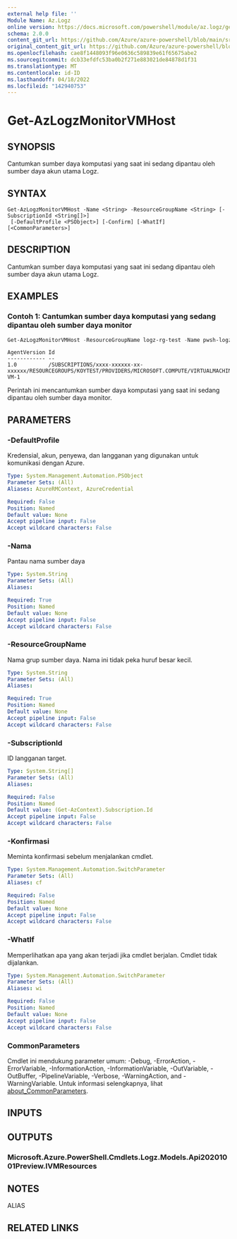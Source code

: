 ```yaml
---
external help file: ''
Module Name: Az.Logz
online version: https://docs.microsoft.com/powershell/module/az.logz/get-azlogzmonitorvmhost
schema: 2.0.0
content_git_url: https://github.com/Azure/azure-powershell/blob/main/src/Logz/help/Get-AzLogzMonitorVMHost.md
original_content_git_url: https://github.com/Azure/azure-powershell/blob/main/src/Logz/help/Get-AzLogzMonitorVMHost.md
ms.openlocfilehash: cae8f1448093f96e0636c589839e61f65675abe2
ms.sourcegitcommit: dcb33efdfc53ba0b2f271e883021de84878d1f31
ms.translationtype: MT
ms.contentlocale: id-ID
ms.lasthandoff: 04/18/2022
ms.locfileid: "142940753"
---
```

# Get-AzLogzMonitorVMHost

## SYNOPSIS
Cantumkan sumber daya komputasi yang saat ini sedang dipantau oleh sumber daya akun utama Logz.

## SYNTAX

```
Get-AzLogzMonitorVMHost -Name <String> -ResourceGroupName <String> [-SubscriptionId <String[]>]
 [-DefaultProfile <PSObject>] [-Confirm] [-WhatIf] [<CommonParameters>]
```

## DESCRIPTION
Cantumkan sumber daya komputasi yang saat ini sedang dipantau oleh sumber daya akun utama Logz.

## EXAMPLES

### Contoh 1: Cantumkan sumber daya komputasi yang sedang dipantau oleh sumber daya monitor
```powershell
Get-AzLogzMonitorVMHost -ResourceGroupName logz-rg-test -Name pwsh-logz04
```

```output
AgentVersion Id
------------ --
1.0          /SUBSCRIPTIONS/xxxx-xxxxxx-xx-xxxxxx/RESOURCEGROUPS/KOYTEST/PROVIDERS/MICROSOFT.COMPUTE/VIRTUALMACHINES/TEST-VM-1
```

Perintah ini mencantumkan sumber daya komputasi yang saat ini sedang dipantau oleh sumber daya monitor.

## PARAMETERS

### -DefaultProfile
Kredensial, akun, penyewa, dan langganan yang digunakan untuk komunikasi dengan Azure.

```yaml
Type: System.Management.Automation.PSObject
Parameter Sets: (All)
Aliases: AzureRMContext, AzureCredential

Required: False
Position: Named
Default value: None
Accept pipeline input: False
Accept wildcard characters: False
```

### -Nama
Pantau nama sumber daya

```yaml
Type: System.String
Parameter Sets: (All)
Aliases:

Required: True
Position: Named
Default value: None
Accept pipeline input: False
Accept wildcard characters: False
```

### -ResourceGroupName
Nama grup sumber daya.
Nama ini tidak peka huruf besar kecil.

```yaml
Type: System.String
Parameter Sets: (All)
Aliases:

Required: True
Position: Named
Default value: None
Accept pipeline input: False
Accept wildcard characters: False
```

### -SubscriptionId
ID langganan target.

```yaml
Type: System.String[]
Parameter Sets: (All)
Aliases:

Required: False
Position: Named
Default value: (Get-AzContext).Subscription.Id
Accept pipeline input: False
Accept wildcard characters: False
```

### -Konfirmasi
Meminta konfirmasi sebelum menjalankan cmdlet.

```yaml
Type: System.Management.Automation.SwitchParameter
Parameter Sets: (All)
Aliases: cf

Required: False
Position: Named
Default value: None
Accept pipeline input: False
Accept wildcard characters: False
```

### -WhatIf
Memperlihatkan apa yang akan terjadi jika cmdlet berjalan.
Cmdlet tidak dijalankan.

```yaml
Type: System.Management.Automation.SwitchParameter
Parameter Sets: (All)
Aliases: wi

Required: False
Position: Named
Default value: None
Accept pipeline input: False
Accept wildcard characters: False
```

### CommonParameters
Cmdlet ini mendukung parameter umum: -Debug, -ErrorAction, -ErrorVariable, -InformationAction, -InformationVariable, -OutVariable, -OutBuffer, -PipelineVariable, -Verbose, -WarningAction, and -WarningVariable. Untuk informasi selengkapnya, lihat [about_CommonParameters](http://go.microsoft.com/fwlink/?LinkID=113216).

## INPUTS

## OUTPUTS

### Microsoft.Azure.PowerShell.Cmdlets.Logz.Models.Api20201001Preview.IVMResources

## NOTES

ALIAS

## RELATED LINKS


